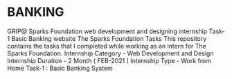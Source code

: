 # BANKING                                       
GRIP@ Sparks Foundation web development and designing internship Task-1 Basic Banking website The Sparks Foundation Tasks This repository contains the tasks that I completed while working as an intern for The Sparks Foundation.  Internship Category - Web Development and Design Internship Duration - 2 Month ( FEB-2021 ) Internship Type - Work from Home  Task-1 : Basic Banking System
